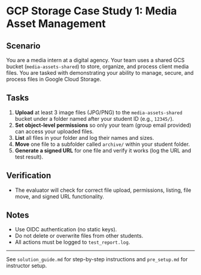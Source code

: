 # GCP Storage Case Study 1: Media Asset Management

## Scenario
You are a media intern at a digital agency. Your team uses a shared GCS bucket (`media-assets-shared`) to store, organize, and process client media files. You are tasked with demonstrating your ability to manage, secure, and process files in Google Cloud Storage.

## Tasks
1. **Upload** at least 3 image files (JPG/PNG) to the `media-assets-shared` bucket under a folder named after your student ID (e.g., `12345/`).
2. **Set object-level permissions** so only your team (group email provided) can access your uploaded files.
3. **List** all files in your folder and log their names and sizes.
4. **Move** one file to a subfolder called `archive/` within your student folder.
5. **Generate a signed URL** for one file and verify it works (log the URL and test result).

## Verification
- The evaluator will check for correct file upload, permissions, listing, file move, and signed URL functionality.

## Notes
- Use OIDC authentication (no static keys).
- Do not delete or overwrite files from other students.
- All actions must be logged to `test_report.log`.

---
See `solution_guide.md` for step-by-step instructions and `pre_setup.md` for instructor setup.
